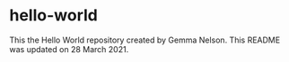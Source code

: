 # hello-world
This the Hello World repository created by Gemma Nelson. This README was updated on 28 March 2021.

